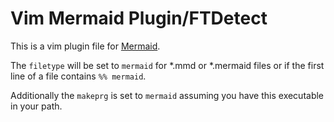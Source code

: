 # Vim Mermaid Plugin/FTDetect

This is a vim plugin file for [Mermaid](https://knsv.github.io/mermaid).

The `filetype` will be set to `mermaid` for *.mmd or *.mermaid files or if the
first line of a file contains `%% mermaid`.

Additionally the `makeprg` is set to `mermaid` assuming you have this
executable in your path. 
